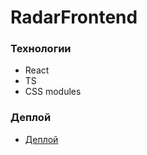 # RadarFrontend
### Технологии
- React
- TS
- CSS modules

### Деплой
- [Деплой](https://radar-cv.netlify.app/)
